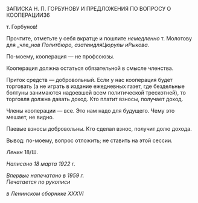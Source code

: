ЗАПИСКА Η. П. ГОРБУНОВУ И ПРЕДЛОЖЕНИЯ ПО ВОПРОСУ О КООПЕРАЦИИ36

т. Горбунов!

Прочтите, отметьте у себя вкратце и пошлите _немедленно_ т. Молотову для _чле­__нов Политбюро, азатемдляЦюрупы иРыкова._

По-моему, кооперация — не профсоюзы.

Кооперация должна остаться обязательной в смысле членства.

Приток средств — добровольный. Если у нас кооперация будет торговать (а не иг­рать в издание ежедневных газет, где бездельные болтуны занимаются надоевшей всем политической трескотней), то торговля должна давать доход. Кто платит взносы, полу­чает доход.

Члены кооперации — все. Это нам надо для будущего. Чему это мешает, не видно.

Паевые взносы добровольны. Кто сделал взнос, получит долю дохода.

Вывод: по-моему, вопрос отложить; не ставить на этой сессии.

_Ленин_ 18/Ш.

_Написано 18 марта 1922 г._

_Впервые напечатано в 1959 г.                                                              Печатается по рукописи_

_в Ленинском сборнике_ _XXXVI_